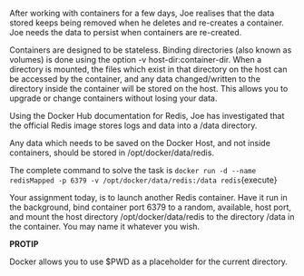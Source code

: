 After working with containers for a few days, Joe realises that the 
data stored keeps being removed when he deletes and re-creates a 
container. Joe needs the data to persist when containers are re-created.

Containers are designed to be stateless. Binding directories 
(also known as volumes) is done using the option 
-v host-dir:container-dir. When a directory is mounted, the files which 
exist in that directory on the host can be accessed by the container, 
and any data changed/written to the directory inside the container will 
be stored on the host. This allows you to upgrade or change containers 
without losing your data.

Using the Docker Hub documentation for Redis, Joe has investigated that 
the official Redis image stores logs and data into a /data directory.

Any data which needs to be saved on the Docker Host, and not inside 
containers, should be stored in /opt/docker/data/redis.

The complete command to solve the task is `docker run -d --name redisMapped -p 6379 -v /opt/docker/data/redis:/data redis`{execute}

Your assignment today, is to launch another Redis container.  Have it run in the background, bind container port 6379 to a random, available, host port, and mount the host directory /opt/docker/data/redis to the directory /data in the container.  You may name it whatever you wish.

<b>PROTIP</b>

Docker allows you to use $PWD as a placeholder for the current directory.
